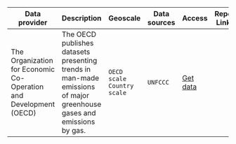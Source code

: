 

Data provider | Description | Geoscale | Data sources | Access | Repo Link | Responsible |
---|---------|---|---| ---| ---| ---|
The Organization for Economic Co-Operation and Development (OECD) | The OECD publishes datasets presenting trends in man-made emissions of major greenhouse gases and emissions by gas. | `OECD scale` <br /> `Country scale`|`UNFCCC`|   [Get data](https://stats.oecd.org/Index.aspx?DataSetCode=AIR_GHG) | | `Ernesto` |
